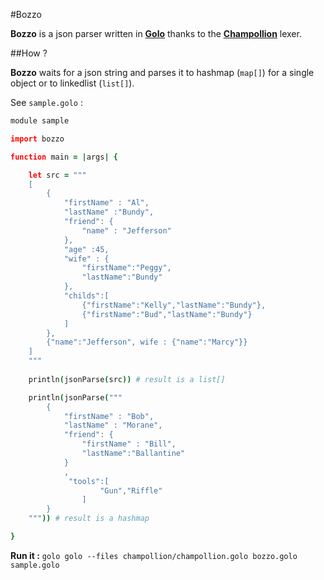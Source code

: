 #Bozzo

**Bozzo** is a json parser written in **[Golo](http://golo-lang.org/)** thanks to the **[Champollion](https://github.com/k33g/champollion)** lexer.

##How ?

**Bozzo** waits for a json string and parses it to hashmap (`map[]`) for a single object or to linkedlist (`list[]`).

See `sample.golo` :

```coffeescript
module sample

import bozzo

function main = |args| {

	let src = """
	[
        {
    		"firstName" : "Al", 
    		"lastName" :"Bundy",
    		"friend": {
                "name" : "Jefferson" 
            }, 
            "age" :45,
            "wife" : {
                "firstName":"Peggy", 
                "lastName":"Bundy"
            },
            "childs":[
                {"firstName":"Kelly","lastName":"Bundy"},
                {"firstName":"Bud","lastName":"Bundy"}
            ]
    	},
        {"name":"Jefferson", wife : {"name":"Marcy"}}
    ]
	"""
    
    println(jsonParse(src)) # result is a list[]

    println(jsonParse(""" 
		{
    		"firstName" : "Bob", 
    		"lastName" : "Morane",
    		"friend": {
                "firstName" : "Bill", 
                "lastName":"Ballantine"
            }
            ,
	         "tools":[
	                "Gun","Riffle"
	            ]
        }
    """)) # result is a hashmap

}

```


**Run it :** `golo golo --files champollion/champollion.golo bozzo.golo sample.golo`


